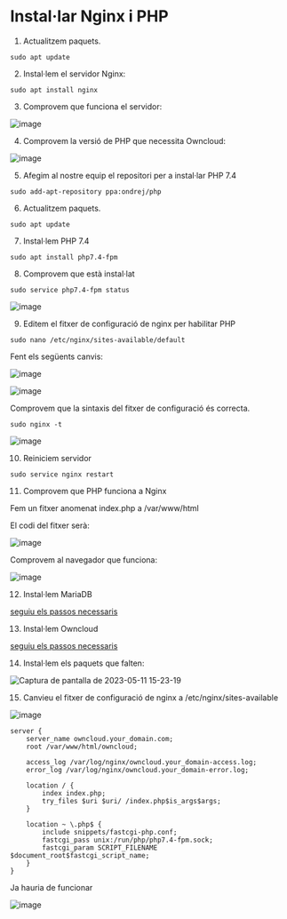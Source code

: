# Instal·lar Nginx i PHP

1. Actualitzem paquets.

```
sudo apt update
```

2. Instal·lem el servidor Nginx:

```
sudo apt install nginx
```

3. Comprovem que funciona el servidor:

![image](https://user-images.githubusercontent.com/110727546/236466748-ed359bf9-4a2b-42c5-96eb-f5c1e6e0022d.png)

4. Comprovem la versió de PHP que necessita Owncloud:

![image](https://user-images.githubusercontent.com/110727546/236467047-f899b034-e802-4ec3-b213-d84d8bb1bf4c.png)

5. Afegim al nostre equip el repositori per a instal·lar PHP 7.4

```
sudo add-apt-repository ppa:ondrej/php
```

6. Actualitzem paquets.

```
sudo apt update
```

7. Instal·lem PHP 7.4

```
sudo apt install php7.4-fpm
```

8. Comprovem que està instal·lat

```
sudo service php7.4-fpm status
```

![image](https://user-images.githubusercontent.com/110727546/236472017-ff2b2f34-8cbc-40ee-aee7-23e532bea7f6.png)

9. Editem el fitxer de configuració de nginx per habilitar PHP

```
sudo nano /etc/nginx/sites-available/default
```

Fent els següents canvis:

![image](https://user-images.githubusercontent.com/110727546/236473019-8fb69a14-fd6c-4b83-baa8-139b20f8fdb1.png)

![image](https://user-images.githubusercontent.com/110727546/236475405-8f236183-a3d1-441d-98b1-f232bc0a85f1.png)

Comprovem que la sintaxis del fitxer de configuració és correcta.

```
sudo nginx -t
``` 

![image](https://user-images.githubusercontent.com/110727546/236475934-00ab0bbd-28b0-4405-8c5a-14f6821b1491.png)

10. Reiniciem servidor

```
sudo service nginx restart
```

11. Comprovem que PHP funciona a Nginx

Fem un fitxer anomenat index.php a /var/www/html

El codi del fitxer serà:

![image](https://user-images.githubusercontent.com/110727546/236474069-558a0ce8-7016-42b8-b36e-a05f592f8f52.png)

Comprovem al navegador que funciona:

![image](https://user-images.githubusercontent.com/110727546/236473828-bddc2ce9-36fa-4168-8b2a-efe49c9fc5d2.png)

12. Instal·lem MariaDB

[seguiu els passos necessaris](https://dungeonofbits.com/instalacion-de-owncloud-en-linux.html)

13. Instal·lem Owncloud

[seguiu els passos necessaris](https://dungeonofbits.com/instalacion-de-owncloud-en-linux.html)

14. Instal·lem els paquets que falten:

![Captura de pantalla de 2023-05-11 15-23-19](https://github.com/XaSaFa/MP08/assets/110727546/0f275434-bd34-43a0-b06d-9b9849a3385f)

15. Canvieu el fitxer de configuració de nginx a /etc/nginx/sites-available

![image](https://github.com/XaSaFa/MP08/assets/110727546/1e9bd52e-c80a-447d-9810-a99858bad6b2)

```
server {
    server_name owncloud.your_domain.com;
    root /var/www/html/owncloud;

    access_log /var/log/nginx/owncloud.your_domain-access.log;
    error_log /var/log/nginx/owncloud.your_domain-error.log;

    location / {
        index index.php;
        try_files $uri $uri/ /index.php$is_args$args;
    }

    location ~ \.php$ {
        include snippets/fastcgi-php.conf;
        fastcgi_pass unix:/run/php/php7.4-fpm.sock;
        fastcgi_param SCRIPT_FILENAME $document_root$fastcgi_script_name;
    }
}
```

Ja hauria de funcionar

![image](https://github.com/XaSaFa/MP08/assets/110727546/394de47e-9a62-4dfd-936e-16134a5463f8)
